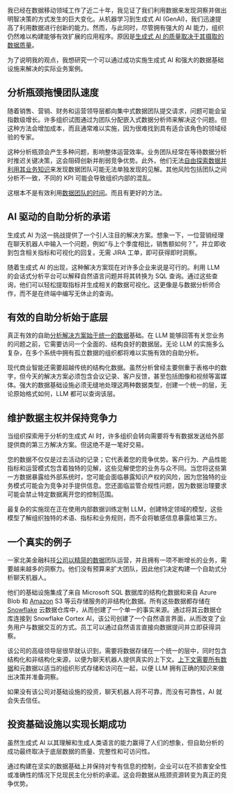 我已经在数据移动领域工作了近二十年，我见证了我们利用数据来发现洞察并做出明智决策的方式发生的巨大变化。从机器学习到生成式 AI (GenAI)，我们迅速提高了利用数据进行创新的能力。然而，与此同时，尽管拥有强大的 AI 能力，组织仍然难以构建能够有效扩展的应用程序。原因是[生成式 AI 的质量取决于其摄取的数据质量](https://thenewstack.io/kumo-surfaces-structured-data-patterns-generative-ai-misses/)。

为了说明我的观点，我想研究一个可以通过成功实施生成式 AI 和强大的数据基础设施来解决的实际业务案例。

## **分析瓶颈拖慢团队速度**

随着销售、营销、财务和运营领导层都向集中式数据团队提交请求，问题可能会呈指数级增长。许多组织试图通过为团队分配嵌入式数据分析师来解决这个问题。但这种方法会增加成本，而且通常难以实施，因为很难找到具有适合该角色的领域经验的专家。

这种分析瓶颈会产生多种问题，影响整体运营效率。业务团队经常在等待数据分析时推迟关键决策，这会阻碍创新并削弱竞争优势。此外，他们无法[自由探索数据并利用其业务知识](https://thenewstack.io/better-llm-integration-with-content-centric-knowledge-graphs/)来发现数据团队可能无法单独发现的见解。其他风险包括团队之间分析不一致，不同的 KPI 可能会导致组织内部的混乱。

这根本不是有效利用[数据团队的时间](https://thenewstack.io/data-modeling-part-2-method-for-time-series-databases/)。而且有更好的方法。

## **AI 驱动的自助分析的承诺**

生成式 AI 为这一挑战提供了一个引人注目的解决方案。想象一下，一位营销经理在聊天机器人中输入一个问题，例如“与上个季度相比，销售额如何？”，并立即收到包含相关指标和可视化的回复。无需 JIRA 工单，即可获得即时洞察。

随着生成式 AI 的出现，这种解决方案现在对许多企业来说是可行的。利用 LLM 的会话式分析平台可以解释自然语言问题并将其转换为 SQL 查询。通过这些查询，他们可以轻松提取指标并生成相关的数据可视化。这更像是与数据分析师合作，而不是在终端中编写无休止的查询。

## **有效的自助分析始于底层**

真正有效的自助[分析解决方案始于统一的数据](https://thenewstack.io/qa-snowflake-analytics-chief-on-centralizing-data-for-ai/)基础。在 LLM 能够回答有关您业务的问题之前，它需要访问一个全面的、结构良好的数据层。无论 LLM 的实施多么复杂，在多个系统中拥有孤立数据的组织都将难以实施有效的自助分析。

现代商业智能还需要超越传统的结构化数据。虽然分析曾经主要侧重于表格中的数字，但今天的解决方案必须包含会议记录、客户反馈，甚至包括图像和视频等富媒体。强大的数据基础设施必须无缝地处理这两种数据类型，创建一个统一的层，无论原始格式如何，LLM 都可以查询该层。

## **维护数据主权并保持竞争力**

当组织探索用于分析的生成式 AI 时，许多组织会转向需要将专有数据发送给外部提供商的第三方解决方案。但这绝不是一笔好交易。

您的数据不仅仅是过去活动的记录；它代表着您的竞争优势。客户行为、产品性能指标和运营模式包含着独特的见解，这些见解使您的业务与众不同。当您将这些第一方数据暴露给外部系统时，您可能会面临暴露知识产权的风险，因为您独特的业务模式可能会为竞争对手提供信息。您还面临监管合规性问题，因为数据治理要求可能会禁止特定数据离开您的控制范围。

最复杂的实施现在正在使用内部数据训练定制 LLM，创建特定领域的模型，这些模型了解组织独特的术语、指标和业务规则，而不会将敏感信息暴露给第三方。

## **一个真实的例子**

一家北美金融科技[公司以精简的数据](https://thenewstack.io/can-companies-really-self-host-at-scale/)团队运营，并且拥有一项不断增长的业务，需要越来越多的洞察力。他们没有预算来扩大团队，因此他们决定构建一个自助式分析聊天机器人。

他们的基础设施集成了来自 Microsoft SQL 数据库的结构化数据和来自 Azure Blob 和 [Amazon](https://aws.amazon.com/?utm_content=inline+mention) S3 等云存储服务的非结构化数据。所有这些数据都存储在 [Snowflake](https://www.snowflake.com/?utm_content=inline+mention) 云数据仓库中，从而创建了一个单一的事实来源。通过将其云数据仓库连接到 Snowflake Cortex AI，该公司创建了一个自然语言界面，从而改变了业务用户与数据交互的方式。员工可以通过自然语言直接向数据提问并立即获得洞察。

该公司的高级领导层很早就认识到，需要将数据存储在一个统一的层中，同时包含结构化和非结构化来源，以便为聊天机器人提供真实的上下文。[上下文需要所有数据](https://thenewstack.io/is-model-context-protocol-the-new-api/)和元数据以适当的组织形式存储和访问在一起，以便 LLM 拥有正确的知识来做出决策并准备洞察。

如果没有该公司对基础设施的投资，聊天机器人将不可靠，而没有可靠性，AI 就会失去信任。

## **投资基础设施以实现长期成功**

虽然生成式 AI 以其理解和生成人类语言的能力赢得了人们的想象，但自助分析的成功最终取决于底层数据的质量、完整性和可访问性。

通过构建在坚实的数据基础上并保持对专有信息的控制，企业可以在不损害安全性或准确性的情况下兑现民主化分析的承诺。这会将数据从瓶颈资源转变为真正的竞争优势。
